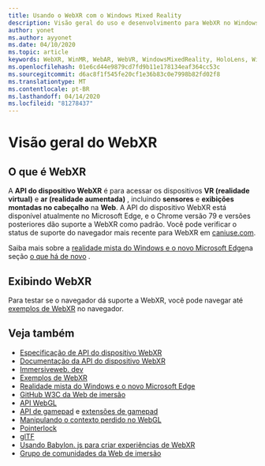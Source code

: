 ```yaml
---
title: Usando o WebXR com o Windows Mixed Reality
description: Visão geral do uso e desenvolvimento para WebXR no Windows Mixed Reality
author: yonet
ms.author: ayyonet
ms.date: 04/10/2020
ms.topic: article
keywords: WebXR, WinMR, WebAR, WebVR, WindowsMixedReality, HoloLens, Windows Mixed Reality, Web VR, Web XR, Web Mr, Web ar, 360, 360 vídeo, 360 vídeos, 360 Photo, 360 fotos, 360 Content, imersão Web, immersiveweb, IW
ms.openlocfilehash: 01e6cd44e9879cd7fd9b11e178134eaf364cc53c
ms.sourcegitcommit: d6ac8f1f545fe20cf1e36b83c0e7998b82fd02f8
ms.translationtype: MT
ms.contentlocale: pt-BR
ms.lasthandoff: 04/14/2020
ms.locfileid: "81278437"
---
```

# <a name="webxr-overview"></a>Visão geral do WebXR

## <a name="what-is-webxr"></a>O que é WebXR

A **API do dispositivo WebXR** é para acessar os dispositivos **VR (realidade virtual)** e **ar (realidade aumentada)** , incluindo **sensores** e **exibições montadas no cabeçalho** na **Web**. A API do dispositivo WebXR está disponível atualmente no Microsoft Edge, e o Chrome versão 79 e versões posteriores dão suporte a WebXR como padrão. Você pode verificar o status de suporte do navegador mais recente para WebXR em [caniuse.com](https://caniuse.com/#search=webxr).

Saiba mais sobre a [realidade mista do Windows e o novo Microsoft Edge](https://docs.microsoft.com/windows/mixed-reality/new-microsoft-edge#introducing-the-new-microsoft-edge)na seção [o que há de novo](https://docs.microsoft.com/windows/mixed-reality/mrtk-porting-guide) .

## <a name="viewing-webxr"></a>Exibindo WebXR

Para testar se o navegador dá suporte a WebXR, você pode navegar até [exemplos de WebXR](https://immersive-web.github.io/webxr-samples/) no navegador.

## <a name="see-also"></a>Veja também

* [Especificação de API do dispositivo WebXR](https://immersive-web.github.io/webxr/)
* [Documentação da API do dispositivo WebXR](https://developer.mozilla.org/en-US/docs/Web/API/WebXR_Device_API)
* [Immersiveweb. dev](https://immersiveweb.dev/)
* [Exemplos de WebXR](https://immersive-web.github.io/webxr-samples/)
* [Realidade mista do Windows e o novo Microsoft Edge](https://docs.microsoft.com/windows/mixed-reality/new-microsoft-edge#introducing-the-new-microsoft-edge)
* [GitHub W3C da Web de imersão](https://github.com/immersive-web)
* [API WebGL](https://msdn.microsoft.com/library/bg182648(v=vs.85).aspx)
* [API de gamepad](https://msdn.microsoft.com/library/dn743630(v=vs.85).aspx) e [extensões de gamepad](https://w3c.github.io/gamepad/extensions.html)
* [Manipulando o contexto perdido no WebGL](https://www.khronos.org/webgl/wiki/HandlingContextLost)
* [Pointerlock](https://www.w3.org/TR/pointerlock/)
* [glTF](https://www.khronos.org/gltf)
* [Usando Babylon. js para criar experiências de WebXR](https://doc.babylonjs.com/how_to/introduction_to_webxr)
* [Grupo de comunidades da Web de imersão](https://www.w3.org/community/immersive-web/)
